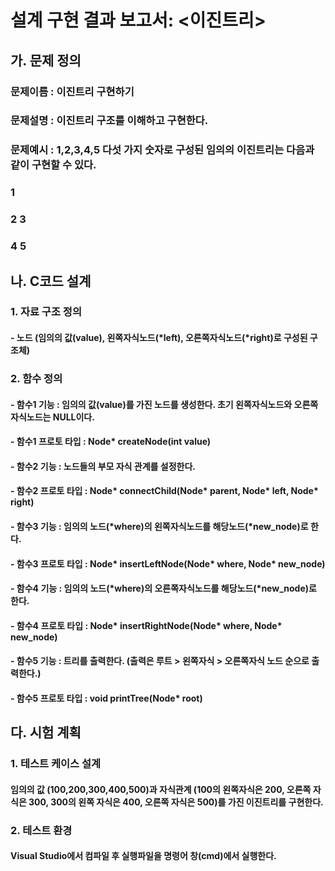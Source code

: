# 설계 구현 결과 보고서: <이진트리>
## 가. 문제 정의
### 문제이름 : 이진트리 구현하기
### 문제설명 : 이진트리 구조를 이해하고 구현한다.
### 문제예시 : 1,2,3,4,5 다섯 가지 숫자로 구성된 임의의 이진트리는 다음과 같이 구현할 수 있다.
###           1
###     2         3
###            4      5

## 나. C코드 설계
### 1. 자료 구조 정의
#### - 노드 (임의의 값(value), 왼쪽자식노드(*left), 오른쪽자식노드(*right)로 구성된 구조체)

### 2. 함수 정의
#### - 함수1 기능 : 임의의 값(value)를 가진 노드를 생성한다. 초기 왼쪽자식노드와 오른쪽자식노드는 NULL이다.
#### - 함수1 프로토 타입 : Node* createNode(int value)
#### - 함수2 기능 : 노드들의 부모 자식 관계를 설정한다.
#### - 함수2 프로토 타입 : Node* connectChild(Node* parent, Node* left, Node* right)
#### - 함수3 기능 : 임의의 노드(*where)의 왼쪽자식노드를 해당노드(*new_node)로 한다.
#### - 함수3 프로토 타입 : Node* insertLeftNode(Node* where, Node* new_node)
#### - 함수4 기능 : 임의의 노드(*where)의 오른쪽자식노드를 해당노드(*new_node)로 한다.
#### - 함수4 프로토 타입 : Node* insertRightNode(Node* where, Node* new_node)
#### - 함수5 기능 : 트리를 출력한다. (출력은 루트 > 왼쪽자식 > 오른쪽자식 노드 순으로 출력한다.)
#### - 함수5 프로토 타입 : void printTree(Node* root)

## 다. 시험 계획
### 1. 테스트 케이스 설계
#### 임의의 값 (100,200,300,400,500)과 자식관계 (100의 왼쪽자식은 200, 오른쪽 자식은 300, 300의 왼쪽 자식은 400, 오른쪽 자식은 500)를 가진 이진트리를 구현한다.
### 2. 테스트 환경
#### Visual Studio에서 컴파일 후 실행파일을 명령어 창(cmd)에서 실행한다.
